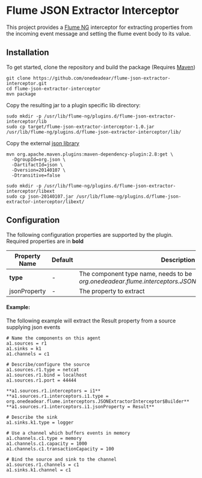 # Flume JSON Extractor Interceptor

This project provides a [Flume NG](http://flume.apache.org/) interceptor for extracting properties from the incoming event message and setting the flume event body to its value.

## Installation

To get started, clone the repository and build the package (Requires [Maven](http://maven.apache.org/))

```
git clone https://github.com/onedeadear/flume-json-extractor-interceptor.git
cd flume-json-extractor-interceptor
mvn package
```

Copy the resulting jar to a plugin specific lib directory:
```
sudo mkdir -p /usr/lib/flume-ng/plugins.d/flume-json-extractor-interceptor/lib
sudo cp target/flume-json-extractor-interceptor-1.0.jar /usr/lib/flume-ng/plugins.d/flume-json-extractor-interceptor/lib/
```

Copy the external [json library](https://github.com/douglascrockford/JSON-java)
```
mvn org.apache.maven.plugins:maven-dependency-plugin:2.8:get \
  -DgroupId=org.json \
  -DartifactId=json \
  -Dversion=20140107 \
  -Dtransitive=false

sudo mkdir -p /usr/lib/flume-ng/plugins.d/flume-json-extractor-interceptor/libext
sudo cp json-20140107.jar /usr/lib/flume-ng/plugins.d/flume-json-extractor-interceptor/libext/
```

## Configuration

The following configuration properties are supported by the plugin. Required properties are in **bold**

 Property Name         | Default | Description
-----------------------|---------|---------------------------------------------
 **type**              | -       | The component type name, needs to be *org.onedeadear.flume.interceptors.JSONExtractorInterceptor$Builder*
 jsonProperty          | -       | The property to extract

#### Example:

The following example will extract the Result property from a source supplying json events
```
# Name the components on this agent
a1.sources = r1
a1.sinks = k1
a1.channels = c1

# Describe/configure the source
a1.sources.r1.type = netcat
a1.sources.r1.bind = localhost
a1.sources.r1.port = 44444

**a1.sources.r1.interceptors = i1**
**a1.sources.r1.interceptors.i1.type = org.onedeadear.flume.interceptors.JSONExtractorInterceptor$Builder**
**a1.sources.r1.interceptors.i1.jsonProperty = Result**

# Describe the sink
a1.sinks.k1.type = logger

# Use a channel which buffers events in memory
a1.channels.c1.type = memory
a1.channels.c1.capacity = 1000
a1.channels.c1.transactionCapacity = 100

# Bind the source and sink to the channel
a1.sources.r1.channels = c1
a1.sinks.k1.channel = c1

```
